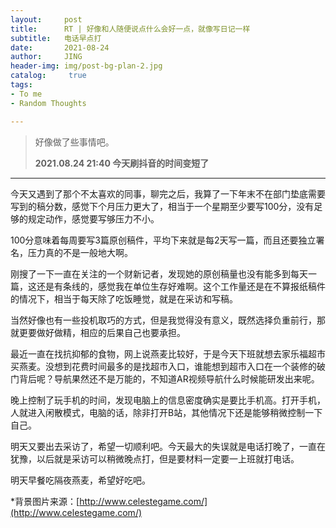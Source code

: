 ```yaml
---
layout:     post
title:      RT | 好像和人随便说点什么会好一点，就像写日记一样
subtitle:   电话早点打
date:       2021-08-24
author:     JING
header-img: img/post-bg-plan-2.jpg
catalog: 	 true
tags:
- To me
- Random Thoughts

---
```




> 好像做了些事情吧。
>
> **2021.08.24  21:40  今天刷抖音的时间变短了**

------



今天又遇到了那个不太喜欢的同事，聊完之后，我算了一下年末不在部门垫底需要写到的稿分数，感觉下个月压力更大了，相当于一个星期至少要写100分，没有足够的规定动作，感觉要写够压力不小。

100分意味着每周要写3篇原创稿件，平均下来就是每2天写一篇，而且还要独立署名，压力真的不是一般地大啊。

刚搜了一下一直在关注的一个财新记者，发现她的原创稿量也没有能多到每天一篇，这还是有条线的，感觉我在单位生存好难啊。这个工作量还是在不算报纸稿件的情况下，相当于每天除了吃饭睡觉，就是在采访和写稿。

当然好像也有一些投机取巧的方式，但是我觉得没有意义，既然选择负重前行，那就更要做好做精，相应的后果自己也要承担。

最近一直在找抗抑郁的食物，网上说燕麦比较好，于是今天下班就想去家乐福超市买燕麦。没想到花费时间最多的是找超市入口，谁能想到超市入口在一个装修的破门背后呢？导航果然还不是万能的，不知道AR视频导航什么时候能研发出来呢。

晚上控制了玩手机的时间，发现电脑上的信息密度确实是要比手机高。打开手机，人就进入闲散模式，电脑的话，除非打开B站，其他情况下还是能够稍微控制一下自己。

明天又要出去采访了，希望一切顺利吧。今天最大的失误就是电话打晚了，一直在犹豫，以后就是采访可以稍微晚点打，但是要材料一定要一上班就打电话。

明天早餐吃隔夜燕麦，希望好吃吧。



*背景图片来源：[http://www.celestegame.com/](http://www.celestegame.com/)